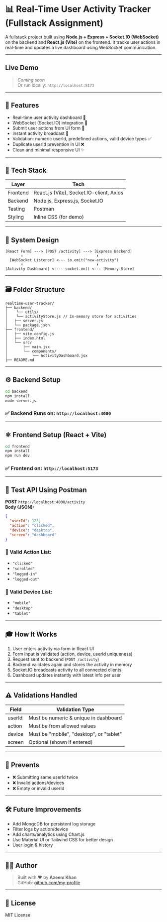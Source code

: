 # 📊 Real-Time User Activity Tracker (Fullstack Assignment)

A fullstack project built using **Node.js + Express + Socket.IO (WebSocket)** on the backend and **React.js (Vite)** on the frontend. It tracks user actions in real-time and updates a live dashboard using WebSocket communication.

---

## Live Demo

> _Coming soon_  
> Or run locally: `http://localhost:5173`

---

## 📌 Features

- Real-time user activity dashboard 🔁
- WebSocket (Socket.IO) integration 🔌
- Submit user actions from UI form 🧾
- Instant activity broadcast 📡
- Validation: numeric userId, predefined actions, valid device types ✅
- Duplicate userId prevention in UI ❌
- Clean and minimal responsive UI ✨

---

## 🧱 Tech Stack

| Layer     | Tech                          |
|-----------|-------------------------------|
| Frontend  | React.js (Vite), Socket.IO-client, Axios |
| Backend   | Node.js, Express.js, Socket.IO |
| Testing   | Postman                       |
| Styling   | Inline CSS (for demo)         |

---

## 🧠 System Design

```
[React Form] ---> [POST /activity] ---> [Express Backend]
       ⬇                                 ⬇
  [WebSocket Listener] <--- io.emit("new-activity")
       ⬆                                 ⬆
[Activity Dashboard] <---- socket.on() <--- [Memory Store]
```

---

## 🗃️ Folder Structure

```
realtime-user-tracker/
├── backend/
│    └── utils/
│    └── activityStore.js // In-memory store for activities
│   ├── server.js
│   └── package.json
├── frontend/
│   ├── vite.config.js
│   ├── index.html
│   └── src/
│       ├── main.jsx
│       └── components/
│           └── ActivityDashboard.jsx
├── README.md
```

---

## ⚙️ Backend Setup

```bash
cd backend
npm install
node server.js
```

### ✅ Backend Runs on: `http://localhost:4000`

---

## ⚛️ Frontend Setup (React + Vite)

```bash
cd frontend
npm install
npm run dev
```

### ✅ Frontend on: `http://localhost:5173`

---

## 🧪 Test API Using Postman

**POST** `http://localhost:4000/activity`  
**Body (JSON):**
```json
{
  "userId": 123,
  "action": "clicked",
  "device": "desktop",
  "screen": "dashboard"
}
```

### 🔁 Valid Action List:
- `"clicked"`
- `"scrolled"`
- `"logged-in"`
- `"logged-out"`

### 📱 Valid Device List:
- `"mobile"`
- `"desktop"`
- `"tablet"`

---

## 🎓 How It Works

1. User enters activity via form in React UI
2. Form input is validated (action, device, userId uniqueness)
3. Request sent to backend (`POST /activity`)
4. Backend validates again and stores the activity in memory
5. Socket.IO broadcasts activity to all connected clients
6. Dashboard updates instantly with latest info per user

---

## ⚠️ Validations Handled

| Field     | Validation Type                        |
|-----------|----------------------------------------|
| userId    | Must be numeric & unique in dashboard  |
| action    | Must be from allowed values            |
| device    | Must be \"mobile\", \"desktop\", or \"tablet\" |
| screen    | Optional (shown if entered)            |

---

## 🚫 Prevents

- ❌ Submitting same userId twice
- ❌ Invalid actions/devices
- ❌ Empty or invalid userId

---

## 🛠️ Future Improvements

- Add MongoDB for persistent log storage
- Filter logs by action/device
- Add charts/analytics using Chart.js
- Use Material UI or Tailwind CSS for better design
- User login & history

---

## 👨‍💻 Author

> Built with ❤️ by **Azeem Khan**  
> GitHub: [github.com/my-profile](https://github.com/AzeemKhan27)

---

## 📄 License

MIT License


